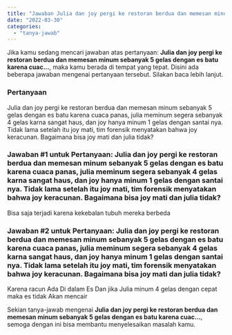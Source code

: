 ```yaml
---
title: "Jawaban Julia dan joy pergi ke restoran berdua dan memesan minum sebanyak 5 gelas dengan es batu karena cuac..."
date: "2022-03-30"
categories: 
  - "tanya-jawab"
---
```


Jika kamu sedang mencari jawaban atas pertanyaan: **Julia dan joy pergi ke restoran berdua dan memesan minum sebanyak 5 gelas dengan es batu karena cuac...**, maka kamu berada di tempat yang tepat. Disini ada beberapa jawaban mengenai pertanyaan tersebut. Silakan baca lebih lanjut.

### Pertanyaan

Julia dan joy pergi ke restoran berdua dan memesan minum sebanyak 5 gelas dengan es batu karena cuaca panas, julia meminum segera sebanyak 4 gelas karna sangat haus, dan joy hanya minum 1 gelas dengan santai nya. Tidak lama setelah itu joy mati, tim forensik menyatakan bahwa joy keracunan. Bagaimana bisa joy mati dan julia tidak?

### Jawaban #1 untuk Pertanyaan: Julia dan joy pergi ke restoran berdua dan memesan minum sebanyak 5 gelas dengan es batu karena cuaca panas, julia meminum segera sebanyak 4 gelas karna sangat haus, dan joy hanya minum 1 gelas dengan santai nya. Tidak lama setelah itu joy mati, tim forensik menyatakan bahwa joy keracunan. Bagaimana bisa joy mati dan julia tidak?

Bisa saja terjadi karena kekebalan tubuh mereka berbeda  

### Jawaban #2 untuk Pertanyaan: Julia dan joy pergi ke restoran berdua dan memesan minum sebanyak 5 gelas dengan es batu karena cuaca panas, julia meminum segera sebanyak 4 gelas karna sangat haus, dan joy hanya minum 1 gelas dengan santai nya. Tidak lama setelah itu joy mati, tim forensik menyatakan bahwa joy keracunan. Bagaimana bisa joy mati dan julia tidak?

Karena racun Ada Di dalam Es Dan jika Julia minum 4 gelas dengan cepat maka es tidak Akan mencair

Sekian tanya-jawab mengenai **Julia dan joy pergi ke restoran berdua dan memesan minum sebanyak 5 gelas dengan es batu karena cuac...**, semoga dengan ini bisa membantu menyelesaikan masalah kamu.
